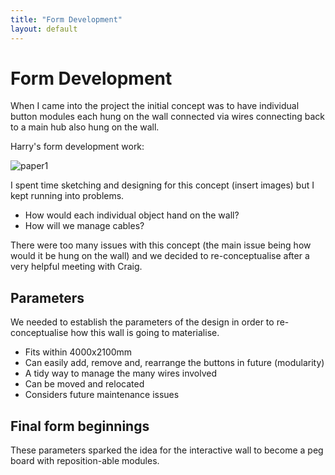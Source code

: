 ```yaml
---
title: "Form Development"
layout: default
---
```


# Form Development

When I came into the project the initial concept was to have individual button modules each hung on the wall connected via wires connecting back to a main hub also hung on the wall.

Harry's form development work:

![paper1]({{imageurl}}/paper1.jpg)


I spent time sketching and designing for this concept (insert images) but I kept running into problems.

- How would each individual object hand on the wall?
- How will we manage cables?

There were too many issues with this concept (the main issue being how would it be hung on the wall) and we decided to re-conceptualise after a very helpful meeting with Craig.

## Parameters

We needed to establish the parameters of the design in order to re-conceptualise how this wall is going to materialise.

- Fits within 4000x2100mm
- Can easily add, remove and, rearrange the buttons in future (modularity)
- A tidy way to manage the many wires involved
- Can be moved and relocated
- Considers future maintenance issues

## Final form beginnings

These parameters sparked the idea for the interactive wall to become a peg board with reposition-able modules.
